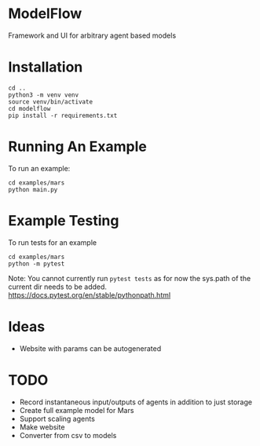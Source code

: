 # ModelFlow
Framework and UI for arbitrary agent based models

# Installation
```
cd ..
python3 -m venv venv
source venv/bin/activate
cd modelflow
pip install -r requirements.txt
```

# Running An Example
To run an example:
```
cd examples/mars
python main.py
```

# Example Testing
To run tests for an example
```
cd examples/mars
python -m pytest
```
Note: You cannot currently run `pytest tests` as for now the sys.path of the current dir needs to be added. https://docs.pytest.org/en/stable/pythonpath.html


# Ideas
- Website with params can be autogenerated

# TODO
- Record instantaneous input/outputs of agents in addition to just storage
- Create full example model for Mars
- Support scaling agents
- Make website
- Converter from csv to models